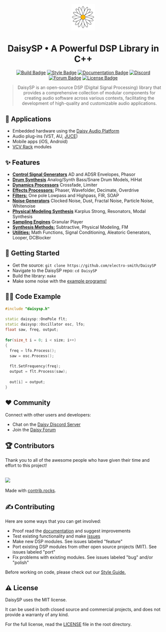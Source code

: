 <div align=center>
<img width=15% src="https://raw.githubusercontent.com/electro-smith/daisysp/master/resources/assets/banner.png">

# DaisySP • A Powerful DSP Library in C++

[![Build Badge](https://github.com/electro-smith/DaisySP/workflows/Build/badge.svg)](https://github.com/electro-smith/DaisySP/actions?query=workflow%3ABuild)
[![Style Badge](https://github.com/electro-smith/DaisySP/workflows/Style/badge.svg)](https://github.com/electro-smith/DaisySP/actions?query=workflow%3AStyle)
[![Documentation Badge](https://github.com/electro-smith/DaisySP/workflows/Documentation/badge.svg)](https://daisy.audio/software/)
[![Discord](https://img.shields.io/discord/1037767234803740694?logo=discord&label=Discord)](https://discord.gg/ByHBnMtQTR)
[![Forum Badge](https://img.shields.io/badge/chat-daisy%20forum-orange)](https://forum.electro-smith.com/)
[![License Badge](https://img.shields.io/badge/license-MIT-yellow)](https://opensource.org/licenses/MIT)

> DaisySP is an open-source DSP (Digital Signal Processing) library that provides a comprehensive collection of modular components for creating audio software across various contexts, facilitating the development of high-quality and customizable audio applications.

</div>

## 📱 Applications 

- Embedded hardware using the [Daisy Audio Platform](https://www.electro-smith.com/daisy)
- Audio plug-ins (VST, AU, [JUCE](https://github.com/electro-smith/Daisy-Juce-Example))
- Mobile apps (iOS, Android)
- [VCV Rack](https://vcvrack.com/) modules

## ✨ Features

- [**Control Signal Generators**](https://github.com/electro-smith/DaisySP/tree/master/Source/Control/) AD and ADSR Envelopes, Phasor
- [**Drum Synthesis**](https://github.com/electro-smith/DaisySP/tree/master/Source/Drums/) Analog/Synth Bass/Snare Drum Models, HiHat
- [**Dynamics Processors**](https://github.com/electro-smith/DaisySP/tree/master/Source/Dynamics) Crossfade, Limiter
- [**Effects Processors:**](https://github.com/electro-smith/DaisySP/tree/master/Source/Effects) Phaser, Wavefolder, Decimate, Overdrive
- [**Filters:**](https://github.com/electro-smith/DaisySP/tree/master/Source/Filters) One pole Lowpass and Highpass, FIR, SOAP
- [**Noise Generators**](https://github.com/electro-smith/DaisySP/tree/master/Source/Noise/) Clocked Noise, Dust, Fractal Noise, Particle Noise, Whitenoise
- [**Physical Modeling Synthesis**](https://github.com/electro-smith/DaisySP/tree/master/Source/PhysicalModeling/) Karplus Strong, Resonators, Modal Synthesis
- [**Sampling Engines**](https://github.com/electro-smith/DaisySP/tree/master/Source/Sampling/) Granular Player
- [**Synthesis Methods:**](https://github.com/electro-smith/DaisySP/tree/master/Source/Synthesis) Subtractive, Physical Modeling, FM
- [**Utilities:**](https://github.com/electro-smith/DaisySP/tree/master/Source/Utility) Math Functions, Signal Conditioning, Aleatoric Generators, Looper, DCBlocker

## 🚀 Getting Started

- Get the source: `git clone https://github.com/electro-smith/DaisySP`
- Navigate to the DaisySP repo: `cd DaisySP`
- Build the library: `make`
- Make some noise with the [example programs!](https://github.com/electro-smith/DaisyExamples)

## 👨‍💻 Code Example

```cpp
#include "daisysp.h"

static daisysp::OnePole flt;
static daisysp::Oscillator osc, lfo;
float saw, freq, output;

for(size_t i = 0; i < size; i++)
{
  freq = lfo.Process();
  saw = osc.Process();

  flt.SetFrequency(freq);
  output = flt.Process(saw);

  out[i] = output;
}
```

## ❤️ Community

Connect with other users and developers:

- Chat on the [Daisy Discord Server](https://discord.gg/ByHBnMtQTR)
- Join the [Daisy Forum](https://forum.electro-smith.com/)

## 🏆 Contributors

Thank you to all of the awesome people who have given their time and effort to this project!

<br>
<a href="https://github.com/electro-smith/DaisySP/graphs/contributors">
  <img src="https://contrib.rocks/image?repo=electro-smith/DaisySP" />
</a>

Made with [contrib.rocks](https://contrib.rocks).

## ✍️ Contributing

Here are some ways that you can get involved:

- Proof read the [documentation](https://daisy.audio/software/) and suggest improvements
- Test existing functionality and make [issues](https://github.com/electro-smith/DaisySP/issues)
- Make new DSP modules. See issues labeled "feature"
- Port existing DSP modules from other open source projects (MIT). See issues labeled "port"
- Fix problems with existing modules. See issues labeled "bug" and/or "polish"

Before working on code, please check out our [Style Guide.](https://github.com/electro-smith/DaisySP/blob/master/doc/style_guide.pdf)

## ⚠️ License

DaisySP uses the MIT license.

It can be used in both closed source and commercial projects, and does not provide a warranty of any kind.

For the full license, read the [LICENSE](https://github.com/electro-smith/DaisySP/blob/master/LICENSE) file in the root directory.
